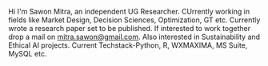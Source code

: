  Hi I'm Sawon Mitra, an independent UG Researcher. CUrrently working in fields like Market Design, Decision Sciences, Optimization, GT etc. Currently wrote a research paper set to be published. If interested to work together drop a mail on mitra.sawon@gmail.com. Also interested in Sustainability and Ethical AI projects. Current Techstack-Python, R, WXMAXIMA, MS Suite, MySQL etc.

<!---
Sawonuok/Sawonuok is a ✨ special ✨ repository because its `README.md` (this file) appears on your GitHub profile.
You can click the Preview link to take a look at your changes.
--->
